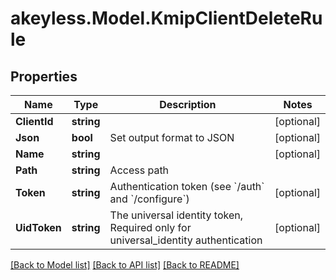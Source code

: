 # akeyless.Model.KmipClientDeleteRule

## Properties

Name | Type | Description | Notes
------------ | ------------- | ------------- | -------------
**ClientId** | **string** |  | [optional] 
**Json** | **bool** | Set output format to JSON | [optional] 
**Name** | **string** |  | [optional] 
**Path** | **string** | Access path | 
**Token** | **string** | Authentication token (see &#x60;/auth&#x60; and &#x60;/configure&#x60;) | [optional] 
**UidToken** | **string** | The universal identity token, Required only for universal_identity authentication | [optional] 

[[Back to Model list]](../README.md#documentation-for-models) [[Back to API list]](../README.md#documentation-for-api-endpoints) [[Back to README]](../README.md)

